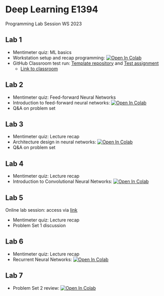 
# Deep Learning E1394
Programming Lab Session WS 2023

## Lab 1

* Mentimeter quiz: ML basics
* Workstation setup and recap programming: <a href="https://colab.research.google.com/drive/1N6OsqmIjAJ88FtXS0opJv5FBsNQGByYH#scrollTo=sfpM5YeRyAop">
  <img src="https://colab.research.google.com/assets/colab-badge.svg" alt="Open In Colab"/></a>
* GitHub Classroom test run: <a href="https://github.com/Hertie-School-Deep-Learning-Fall-2023/Test-Lab-1"> Template repository</a> and <a href="https://classroom.github.com/classrooms/143000183-hertie-school-deep-learning-fall-2023/assignments/test-assignment"> Test assignment</a>
  * <a href="https://classroom.github.com/a/UIS6jqyK"> Link to classroom</a>

## Lab 2

* Mentimeter quiz: Feed-forward Neural Networks
* Introduction to feed-forward neural networks: <a href="https://colab.research.google.com/drive/1UQsgaNwJhSruElmw_XBM6gIT-38rwBuH#scrollTo=969ERSHu-8SP">
  <img src="https://colab.research.google.com/assets/colab-badge.svg" alt="Open In Colab"/></a>
* Q&A on problem set

## Lab 3

* Mentimeter quiz: Lecture recap
* Architecture design in neural networks: <a href="https://colab.research.google.com/drive/1d42fniFcyR2V8RfWbyabxq00m_JEEupG">
  <img src="https://colab.research.google.com/assets/colab-badge.svg" alt="Open In Colab"/></a>
* Q&A on problem set

## Lab 4

* Mentimeter quiz: Lecture recap
* Introduction to Convolutional Neural Networks: <a href="https://colab.research.google.com/github/fchollet/deep-learning-with-python-notebooks/blob/master/chapter08_intro-to-dl-for-computer-vision.ipynb">
  <img src="https://colab.research.google.com/assets/colab-badge.svg" alt="Open In Colab"/></a>
  
## Lab 5
Online lab session: access via <a href="https://us04web.zoom.us/j/77685734825?pwd=K6qX2EFAyOzUjobYtiI0AaSjB83t7Q.1">link</a>

* Mentimeter quiz: Lecture recap
* Problem Set 1 discussion

## Lab 6

  * Mentimeter quiz: Lecture recap
  * Recurrent Neural Networks: <a href="https://colab.research.google.com/drive/1fToQq4y9pz5Xcs3HYuxsFjyZw2fpMmbM#scrollTo=iNQ8JeSxvdrd">
   <img src="https://colab.research.google.com/assets/colab-badge.svg" alt="Open In Colab"/></a>


## Lab 7

* Problem Set 2 review: <a href="https://colab.research.google.com/drive/1zn6wAJ5adwJcmqFreHdmTtexV4BysN6O#scrollTo=fuZKhQK1qvc0">
   <img src="https://colab.research.google.com/assets/colab-badge.svg" alt="Open In Colab"/></a>
